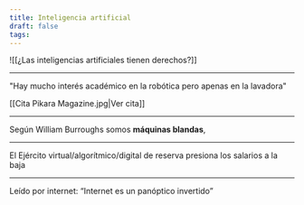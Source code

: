 ```yaml
---
title: Inteligencia artificial
draft: false
tags:
---
```

![[¿Las inteligencias artificiales tienen derechos?]]

---
"Hay mucho interés académico en la robótica pero apenas en la lavadora"

[[Cita Pikara Magazine.jpg|Ver cita]]

---
Según William Burroughs somos **máquinas blandas**, 

---
El Ejército virtual/algorítmico/digital de reserva presiona los salarios a la baja

---
Leído por internet: “Internet es un panóptico invertido”